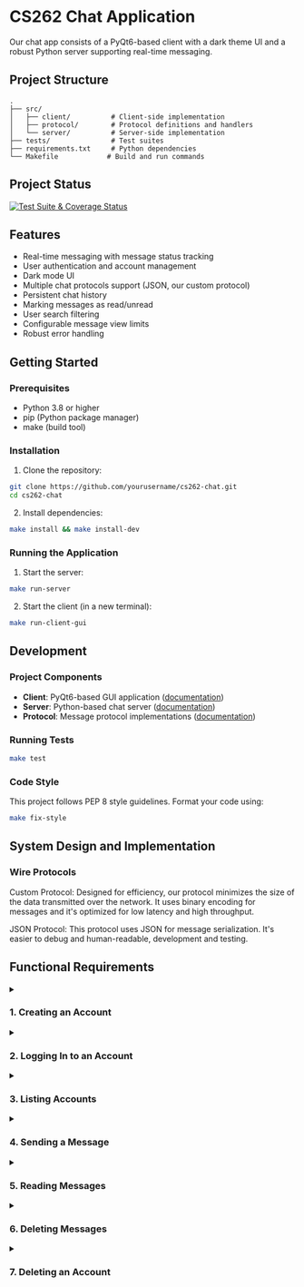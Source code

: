 # CS262 Chat Application

Our chat app consists of a PyQt6-based client with a dark theme UI and a robust Python server supporting real-time messaging.

## Project Structure

```
.
├── src/
│   ├── client/          # Client-side implementation
│   ├── protocol/        # Protocol definitions and handlers
│   └── server/          # Server-side implementation
├── tests/               # Test suites
├── requirements.txt     # Python dependencies
└── Makefile            # Build and run commands
```

## Project Status

[![Test Suite & Coverage Status](https://github.com/mirabor/cs262-chat/actions/workflows/test.yml/badge.svg)](https://github.com/mirabor/cs262-chat/actions/workflows/test.yml)

## Features

- Real-time messaging with message status tracking
- User authentication and account management
- Dark mode UI
- Multiple chat protocols support (JSON, our custom protocol)
- Persistent chat history
- Marking messages as read/unread
- User search filtering
- Configurable message view limits
- Robust error handling

## Getting Started

### Prerequisites

- Python 3.8 or higher
- pip (Python package manager)
- make (build tool)

### Installation

1. Clone the repository:

```bash
git clone https://github.com/yourusername/cs262-chat.git
cd cs262-chat
```

2. Install dependencies:

```bash
make install && make install-dev
```

### Running the Application

1. Start the server:

```bash
make run-server
```

2. Start the client (in a new terminal):

```bash
make run-client-gui
```

## Development

### Project Components

- **Client**: PyQt6-based GUI application ([documentation](src/client/README.md))
- **Server**: Python-based chat server ([documentation](src/server/README.md))
- **Protocol**: Message protocol implementations ([documentation](src/protocol/README.md))

### Running Tests

```bash
make test
```

### Code Style

This project follows PEP 8 style guidelines. Format your code using:

```bash
make fix-style
```

## System Design and Implementation

### Wire Protocols

Custom Protocol: Designed for efficiency, our protocol minimizes the size of the data transmitted over the network. It uses binary encoding for messages and it's optimized for low latency and high throughput.

JSON Protocol: This protocol uses JSON for message serialization. It's easier to debug and human-readable, development and testing.

## Functional Requirements

<details>
<summary> <h3> 1. Creating an Account </h3></summary>

- **Description**: Users can create an account by providing a unique username and password. The password is hashed before transmission to ensure security.
- **Implementation**:
  - **Client**: The `src/client/pages/signup_page.py` file handles the UI for account creation and sends the request to the server.
  - **Server**: The `src/server/api.py` file processes the account creation request, checks for username availability, and stores the hashed password in the database (`chat_app.db`).
  - **Database**: The `src/server/db_manager.py` file manages user data storage and retrieval.

</details>

<details>
<summary> <h3> 2. Logging In to an Account </h3></summary>

- **Description**: Users can log in using their username and password. The server verifies the credentials and returns the number of unread messages.
- **Implementation**:
  - **Client**: The `src/client/pages/login_page.py` file handles the login UI and sends the credentials to the server.
  - **Server**: The `src/server/api.py` file verifies the credentials and retrieves the number of unread messages from the database.
  - **Database**: The `src/server/db_manager.py` file handles credential verification and message count retrieval.
  </details>

<details>
<summary> <h3> 3. Listing Accounts </h3></summary>

- **Description**: Users can list all accounts or filter them using a wildcard pattern. The system supports scrolling pagination for large lists.
- **Implementation**:
  - **Client**: The `src/client/pages/users_page.py` file handles the UI for listing accounts and sends the filter request to the server.
  - **Server**: The `src/server/api.py` file processes the request and retrieves the list of accounts from the database.
  - **Database**: The `src/server/db_manager.py` file handles the query and pagination logic.
  </details>

<details>
<summary> <h3> 4. Sending a Message </h3></summary>

- **Description**: Users can send messages to other users. If the recipient is offline, the message is stored until they log in. Messages will deliver immediately if the recipient is logged in and will dynamically update if two users are chatting at the same time. In order to update a user's home page with new messages, they can simply click any button to refresh, including the Home button.
- **Implementation**:
  - **Client**: The `src/client/pages/chat_page.py` file handles the UI for composing and sending messages.
  - **Server**: The `src/server/api.py` file processes the message and checks the recipient's status. If the recipient is offline, the message is stored in the database.
  - **Database**: The `src/server/db_manager.py` file manages message storage and retrieval.
  </details>

<details>
<summary> <h3> 5. Reading Messages </h3></summary>

- **Description**: Users can read their messages. The system allows users to specify the number of messages that are "delivered" as unread messages to the user's home page at once to avoid overwhelming the client. Once users open a chat, those messages are "read", and the new, unread messages (up to the limit specified) will display if the user navigates back to the home page and requests to see their messages again. The messages will populate the user's inbox in order of oldest unreads (up to the limit specified) because we assume that users want to see the answers to whatever prior conversation they had. To prevent the client from being overwhelmed if there are a lot of messages, we allow the client to receive the number of new unread messages they see at once.

- **Implementation**:
  - **Client**: The `chat_page.py` and `settings_page.py` files handles the UI for displaying messages and allowing users to specify the number of unread messages to display at once.
  - **Server**: The `api.py` file processes the request and retrieves the specified number of messages from the database.
  - **Database**: The `db_manager.py` file handles message retrieval and marking messages as read.

</details>

<details>
<summary> <h3> 6. Deleting Messages </h3></summary>

- **Description**: Users can delete individual messages or a set of messages. Deleted messages are removed from both the client and server.
- **Implementation**:
  - **Client**: The `chat_page.py` file handles the UI for deleting messages.
  - **Server**: The `api.py` file processes the deletion request and removes the messages from the database.
  - **Database**: The `db_manager.py` file handles message deletion.
  </details>

<details>
<summary> <h3> 7. Deleting an Account </h3></summary>

- **Description**: Users can delete their accounts. The system specifies the behavior for accounts with unread messages (e.g., notify the user before deletion).
- **Implementation**:
  - **Client**: The `settings_page.py` file handles the UI for account deletion.
  - **Server**: The `api.py` file processes the deletion request and removes the account and associated messages from the database.
  - **Database**: The `db_manager.py` file handles account and message deletion.

## Initial Design Diagram

![user_journey_ui drawio](https://github.com/user-attachments/assets/a4a1ac9a-180a-48af-b188-3a179f9b6674)

## Test Coverage

<img width="638" alt="Screenshot 2025-02-14 at 12 43 15 AM" src="https://github.com/user-attachments/assets/62d6de9d-1f58-4dd2-a380-d56a49712d98" />

## TODO

New design diagrams
GIFs showing UI
showing it works on multiple machines
